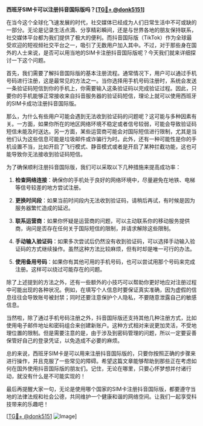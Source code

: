 **西班牙SIM卡可以注册抖音国际版吗？[[TG💪+ @donk5151](https://t.me/s/donk5151)]**

在当今这个全球化飞速发展的时代，社交媒体已经成为人们日常生活中不可或缺的一部分。无论是记录生活点滴、分享精彩瞬间，还是与世界各地的朋友保持联系，社交媒体平台都为我们提供了极大的便利。而抖音国际版（TikTok）作为全球最受欢迎的短视频社交平台之一，吸引了无数用户加入其中。不过，对于那些身在国外的人士来说，是否可以用当地的SIM卡注册抖音国际版呢？今天我们就来详细探讨一下这个问题。

首先，我们需要了解抖音国际版的基本注册流程。通常情况下，用户可以通过手机号码进行注册，这是最常见的方法之一。当你选择用手机号码注册时，系统会发送一条验证码短信到你的手机上，你需要输入这条验证码以完成验证过程。因此，只要你的手机能够正常接收来自抖音服务器的验证码短信，理论上就可以使用西班牙的SIM卡成功注册抖音国际版。

那么，为什么有些用户可能会遇到无法收到验证码的问题呢？这可能与多种因素有关。一方面，如果你所在的地区网络环境不稳定或者信号较弱，可能会导致验证码短信未能及时送达。另一方面，某些运营商可能会对国际短信进行限制，尤其是当他们认为这些信息可能是垃圾邮件或诈骗行为时。此外，还有一种可能性是你的手机设置不当，比如开启了飞行模式、静音模式或者是开启了某种拦截功能，这也可能导致你无法接收到验证码短信。

为了确保顺利注册抖音国际版，我们可以采取以下几种措施来提高成功率：

1. **检查网络连接**：确保你的手机处于良好的网络环境中，尽量避免在地铁、电梯等信号较差的地方尝试注册。
   
2. **更换时间段**：如果当前时间段内无法收到验证码，请稍后再试，有时候是因为服务器繁忙造成的延迟。

3. **联系运营商**：如果你怀疑是运营商的问题，可以主动联系你的移动服务提供商，询问是否存在任何关于国际短信的限制，并请求解除这些限制。

4. **手动输入验证码**：如果多次尝试后仍然没有收到验证码，可以选择手动输入验证码的方式继续操作。虽然这种方法比较麻烦，但有时却是唯一可行的办法。

5. **使用备用号码**：如果你有其他可用的手机号码，也可以尝试用那个号码来完成注册。这样可以绕过可能存在的问题。

除了上述提到的方法之外，还有一些额外的小技巧可以帮助你更好地应对注册过程中可能出现的各种状况。例如，在填写个人信息时要保证真实准确，因为虚假的信息往往会导致账号被封禁；同时还要注意保护个人隐私，不要随意泄露自己的敏感信息。

当然啦，除了通过手机号码注册之外，抖音国际版还支持其他几种注册方式，比如使用电子邮件地址和密码组合来创建新账户。这种方式相对来说更加灵活，不受地理位置的限制。但是需要注意的是，由于涉及到密码管理的问题，所以一定要妥善保管好自己的登录凭证，以免造成不必要的麻烦。

总的来说，西班牙SIM卡是可以用来注册抖音国际版的，只要你按照正确的步骤来进行操作，并且克服了一些常见的障碍。希望这篇文章能够帮助到那些正在考虑如何在国外使用抖音国际版的朋友们。记住，无论在哪里，只要心怀梦想并付诸行动，就没有什么是不可能实现的！

最后再提醒大家一句，无论是使用哪个国家的SIM卡注册抖音国际版，都要遵守当地的法律法规和社会公德，共同维护一个健康和谐的网络空间。让我们一起享受科技带来的乐趣吧！

[[TG💪+ @donk5151](https://t.me/s/donk5151) ![Image](https://i.postimg.cc/rwNCRYN7/Snipaste-2025-04-30-17-27-05.png)]